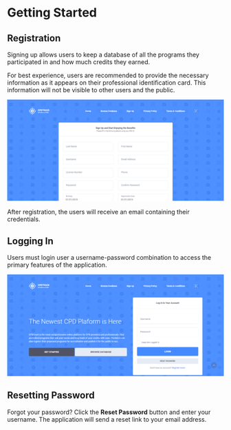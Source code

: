 # Getting Started

## Registration

Signing up allows users to keep a database of all the programs they participated in and how much credits they earned.

For best experience, users are recommended to provide the necessary information as it appears on their professional identification card. This information will not be visible to other users and the public.

![](../assets/app-register.png)

After registration, the users will receive an email containing their credentials.

## Logging In

Users must login user a username-password combination to access the primary features of the application.

![](../assets/app-home.png)

## Resetting Password

Forgot your password? Click the **Reset Password** button and enter your username. The application will send a reset link to your email address.

